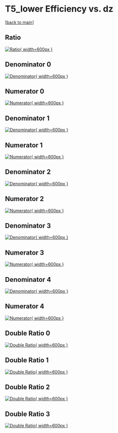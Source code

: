 # T5_lower Efficiency vs. dz

[[back to main](./)]



## Ratio

[![Ratio](../mtv/var/T5_lower_xtr_211_-1_eff_dz.png){ width=600px }](../mtv/var/T5_lower_xtr_211_-1_eff_dz.pdf)

## Denominator 0

[![Denominator](../mtv/den/T5_lower_xtr_211_-1_eff_dz_den0.png){ width=600px }](../mtv/den/T5_lower_xtr_211_-1_eff_dz_den0.pdf)

## Numerator 0

[![Numerator](../mtv/num/T5_lower_xtr_211_-1_eff_dz_num0.png){ width=600px }](../mtv/num/T5_lower_xtr_211_-1_eff_dz_num0.pdf)

## Denominator 1

[![Denominator](../mtv/den/T5_lower_xtr_211_-1_eff_dz_den1.png){ width=600px }](../mtv/den/T5_lower_xtr_211_-1_eff_dz_den1.pdf)

## Numerator 1

[![Numerator](../mtv/num/T5_lower_xtr_211_-1_eff_dz_num1.png){ width=600px }](../mtv/num/T5_lower_xtr_211_-1_eff_dz_num1.pdf)

## Denominator 2

[![Denominator](../mtv/den/T5_lower_xtr_211_-1_eff_dz_den2.png){ width=600px }](../mtv/den/T5_lower_xtr_211_-1_eff_dz_den2.pdf)

## Numerator 2

[![Numerator](../mtv/num/T5_lower_xtr_211_-1_eff_dz_num2.png){ width=600px }](../mtv/num/T5_lower_xtr_211_-1_eff_dz_num2.pdf)

## Denominator 3

[![Denominator](../mtv/den/T5_lower_xtr_211_-1_eff_dz_den3.png){ width=600px }](../mtv/den/T5_lower_xtr_211_-1_eff_dz_den3.pdf)

## Numerator 3

[![Numerator](../mtv/num/T5_lower_xtr_211_-1_eff_dz_num3.png){ width=600px }](../mtv/num/T5_lower_xtr_211_-1_eff_dz_num3.pdf)

## Denominator 4

[![Denominator](../mtv/den/T5_lower_xtr_211_-1_eff_dz_den4.png){ width=600px }](../mtv/den/T5_lower_xtr_211_-1_eff_dz_den4.pdf)

## Numerator 4

[![Numerator](../mtv/num/T5_lower_xtr_211_-1_eff_dz_num4.png){ width=600px }](../mtv/num/T5_lower_xtr_211_-1_eff_dz_num4.pdf)

## Double Ratio 0

[![Double Ratio](../mtv/ratio/T5_lower_xtr_211_-1_eff_dz_ratio0.png){ width=600px }](../mtv/ratio/T5_lower_xtr_211_-1_eff_dz_ratio0.pdf)

## Double Ratio 1

[![Double Ratio](../mtv/ratio/T5_lower_xtr_211_-1_eff_dz_ratio1.png){ width=600px }](../mtv/ratio/T5_lower_xtr_211_-1_eff_dz_ratio1.pdf)

## Double Ratio 2

[![Double Ratio](../mtv/ratio/T5_lower_xtr_211_-1_eff_dz_ratio2.png){ width=600px }](../mtv/ratio/T5_lower_xtr_211_-1_eff_dz_ratio2.pdf)

## Double Ratio 3

[![Double Ratio](../mtv/ratio/T5_lower_xtr_211_-1_eff_dz_ratio3.png){ width=600px }](../mtv/ratio/T5_lower_xtr_211_-1_eff_dz_ratio3.pdf)

